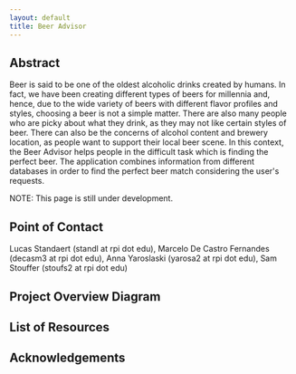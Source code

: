 ```yaml
---
layout: default
title: Beer Advisor
---
```


## Abstract
Beer is said to be one of the oldest alcoholic drinks created by humans. In fact, we have been creating different types of beers for millennia and, hence, due to the wide variety of beers with different flavor profiles and styles, choosing a beer is not a simple matter. There are also many people who are picky about what they drink, as they may not like certain styles of beer. There can also be the concerns of alcohol content and brewery location, as people want to support their local beer scene. In this context, the Beer Advisor helps people in the difficult task which is finding the perfect beer. The application combines information from different databases in order to find the perfect beer match considering the user's requests.

NOTE: This page is still under development.  

## Point of Contact
Lucas Standaert (standl at rpi dot edu), Marcelo De Castro Fernandes (decasm3 at rpi dot edu), Anna Yaroslaski (yarosa2 at rpi dot edu), Sam Stouffer (stoufs2 at rpi dot edu)

## Project Overview Diagram


## List of Resources


## Acknowledgements


